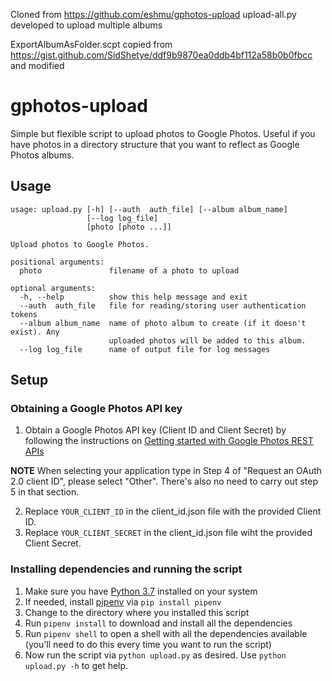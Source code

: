 Cloned from https://github.com/eshmu/gphotos-upload
upload-all.py developed to upload multiple albums

ExportAlbumAsFolder.scpt copied from https://gist.github.com/SidShetye/ddf9b9870ea0ddb4bf112a58b0b0fbcc and modified


# gphotos-upload
Simple but flexible script to upload photos to Google Photos. Useful if you have photos in a directory structure that you want to reflect as Google Photos albums.

## Usage 

```
usage: upload.py [-h] [--auth  auth_file] [--album album_name]
                 [--log log_file]
                 [photo [photo ...]]

Upload photos to Google Photos.

positional arguments:
  photo               filename of a photo to upload

optional arguments:
  -h, --help          show this help message and exit
  --auth  auth_file   file for reading/storing user authentication tokens
  --album album_name  name of photo album to create (if it doesn't exist). Any
                      uploaded photos will be added to this album.
  --log log_file      name of output file for log messages
```


## Setup

### Obtaining a Google Photos API key

1. Obtain a Google Photos API key (Client ID and Client Secret) by following the instructions on [Getting started with Google Photos REST APIs](https://developers.google.com/photos/library/guides/get-started)

**NOTE** When selecting your application type in Step 4 of "Request an OAuth 2.0 client ID", please select "Other". There's also no need to carry out step 5 in that section.

2. Replace `YOUR_CLIENT_ID` in the client_id.json file with the provided Client ID. 
3. Replace `YOUR_CLIENT_SECRET` in the client_id.json file wiht the provided Client Secret.

### Installing dependencies and running the script

1. Make sure you have [Python 3.7](https://www.python.org/downloads/) installed on your system
2. If needed, install [pipenv](https://pypi.org/project/pipenv/) via `pip install pipenv`
3. Change to the directory where you installed this script
4. Run `pipenv install` to download and install all the dependencies
5. Run `pipenv shell` to open a shell with all the dependencies available (you'll need to do this every time you want to run the script)
6. Now run the script via `python upload.py` as desired. Use `python upload.py -h` to get help.

 